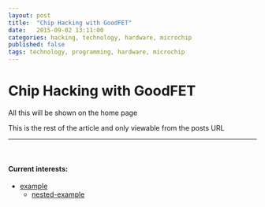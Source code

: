 ```yaml
---
layout: post
title:  "Chip Hacking with GoodFET"
date:   2015-09-02 13:11:00
categories: hacking, technology, hardware, microchip
published: false
tags: technology, programming, hardware, microchip
---
```


# Chip Hacking with GoodFET

All this will be shown on the home page

<!--more-->

This is the rest of the article and only viewable from the posts URL

<hr>

<br />

#### Current interests:
* [example](/)
   * [nested-example](/)
